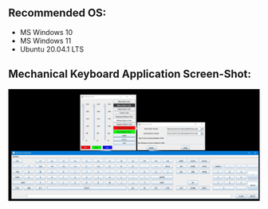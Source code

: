 ## Recommended OS: 
- MS Windows 10
- MS Windows 11
- Ubuntu 20.04.1 LTS


## Mechanical Keyboard Application Screen-Shot: 
<p align="center">
    <img src="https://github.com/pratik139patel/Mechanical-Keyboard/blob/master/resources/img/mechanical-keyboard-screenshot.jpeg">
</p>
